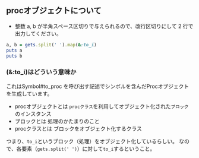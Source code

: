 ## procオブジェクトについて

- 整数 a, b が半角スペース区切りで与えられるので、改行区切りにして 2 行で出力してください。
```ruby
a, b = gets.split(' ').map(&:to_i)
puts a
puts b
```

### (&:to_i)はどういう意味か
これはSymbol#to_proc を呼び出す記述でシンボルを含んだProcオブジェクトを生成しています。

- procオブジェクトとは
`procクラス`を利用してオブジェクト化された`ブロック`のインスタンス
- ブロックとは
処理のかたまりのこと
- procクラスとは
ブロックをオブジェクト化するクラス

つまり、`to_i`というブロック（処理）をオブジェクト化しているらしい。
なので、各要素（`gets.split(' ')`）に対して`to_i`するということ。